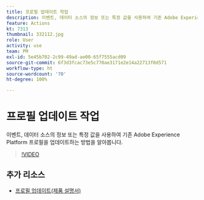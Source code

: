 ```yaml
---
title: 프로필 업데이트 작업
description: 이벤트, 데이터 소스의 정보 또는 특정 값을 사용하여 기존 Adobe Experience Platform 프로필을 업데이트하는 방법을 알아봅니다.
feature: Actions
kt: 7313
thumbnail: 332112.jpg
role: User
activity: use
team: PM
exl-id: 5e45b702-2c99-49ad-ae00-65f7555acd09
source-git-commit: 6f3d3fcac73e5c770ae3171e2e14a22713f0d571
workflow-type: ht
source-wordcount: '70'
ht-degree: 100%

---
```


# 프로필 업데이트 작업

이벤트, 데이터 소스의 정보 또는 특정 값을 사용하여 기존 Adobe Experience Platform 프로필을 업데이트하는 방법을 알아봅니다.

>[!VIDEO](https://video.tv.adobe.com/v/332112?quality=12)

## 추가 리소스

* [프로필 업데이트(제품 설명서)](https://experienceleague.adobe.com/docs/journeys/using/building-journeys/about-journey-building/action-activities/update-profiles.html?lang=ko#important-notes)
